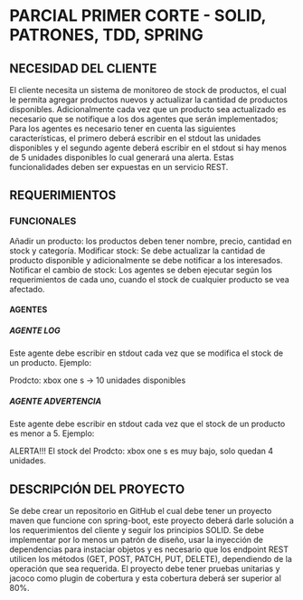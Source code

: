 # PARCIAL PRIMER CORTE - SOLID, PATRONES, TDD, SPRING

## NECESIDAD DEL CLIENTE

El cliente necesita un sistema de monitoreo de stock de productos, el cual le permita agregar productos nuevos y actualizar la cantidad de productos disponibles. Adicionalmente cada vez que un producto sea actualizado es necesario que se notifique a los dos agentes que serán implementados; Para los agentes es necesario tener en cuenta las siguientes características, el primero deberá escribir en el stdout las unidades disponibles y el segundo agente deberá escribir en el stdout si hay menos de 5 unidades disponibles lo cual generará una alerta. Estas funcionalidades deben ser expuestas en un servicio REST.

## REQUERIMIENTOS

### FUNCIONALES

Añadir un producto: los productos deben tener nombre, precio, cantidad en stock y categoría.
Modificar stock: Se debe actualizar la cantidad de producto disponible y adicionalmente se debe notificar a los interesados.
Notificar el cambio de stock: Los agentes se deben ejecutar según los requerimientos de cada uno, cuando el stock de cualquier producto se vea afectado.

#### AGENTES

##### AGENTE LOG

Este agente debe escribir en stdout cada vez que se modifica el stock de un producto. Ejemplo:

 Prodcto: xbox one s -> 10 unidades disponibles

##### AGENTE ADVERTENCIA

Este agente debe escribir en stdout cada vez que el stock de un producto es menor a 5. Ejemplo:

 ALERTA!!! El stock del Prodcto: xbox one s es muy bajo, solo quedan 4 unidades.

## DESCRIPCIÓN DEL PROYECTO

Se debe crear un repositorio en GitHub el cual debe tener un proyecto maven que funcione con spring-boot, este proyecto deberá darle solución a los requerimientos del cliente y seguir los principios SOLID. Se debe implementar por lo menos un patrón de diseño, usar la inyección de dependencias para instaciar objetos y es necesario que los endpoint REST utilicen los métodos (GET, POST, PATCH, PUT, DELETE), dependiendo de la operación que sea requerida. El proyecto debe tener pruebas unitarias y jacoco como plugin de cobertura y esta cobertura deberá ser superior al 80%.
